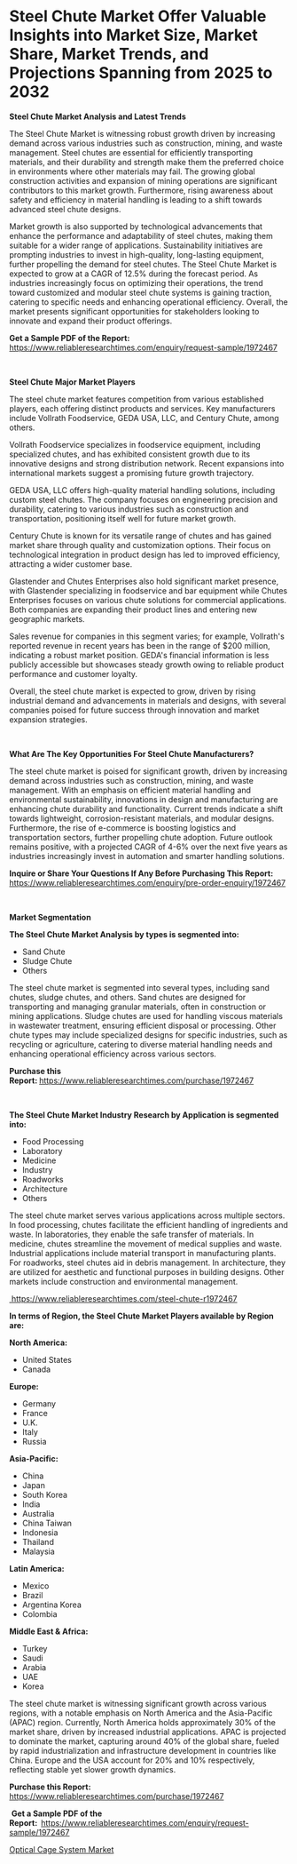 <p><h1>Steel Chute Market Offer Valuable Insights into Market Size, Market Share, Market Trends, and Projections Spanning from 2025 to 2032</h1></p><p><strong>Steel Chute Market Analysis and Latest Trends</strong></p>
<p><p>The Steel Chute Market is witnessing robust growth driven by increasing demand across various industries such as construction, mining, and waste management. Steel chutes are essential for efficiently transporting materials, and their durability and strength make them the preferred choice in environments where other materials may fail. The growing global construction activities and expansion of mining operations are significant contributors to this market growth. Furthermore, rising awareness about safety and efficiency in material handling is leading to a shift towards advanced steel chute designs.</p><p>Market growth is also supported by technological advancements that enhance the performance and adaptability of steel chutes, making them suitable for a wider range of applications. Sustainability initiatives are prompting industries to invest in high-quality, long-lasting equipment, further propelling the demand for steel chutes. The Steel Chute Market is expected to grow at a CAGR of 12.5% during the forecast period. As industries increasingly focus on optimizing their operations, the trend toward customized and modular steel chute systems is gaining traction, catering to specific needs and enhancing operational efficiency. Overall, the market presents significant opportunities for stakeholders looking to innovate and expand their product offerings.</p></p>
<p><strong>Get a Sample PDF of the Report:&nbsp;</strong> <a href="https://www.reliableresearchtimes.com/enquiry/request-sample/1972467?utm_campaign=2105&utm_medium=2&utm_source=Github&utm_content=ia&utm_term=20022025&utm_id=steel-chute">https://www.reliableresearchtimes.com/enquiry/request-sample/1972467</a></p>
<p>&nbsp;</p>
<p><strong>Steel Chute Major Market Players</strong></p>
<p><p>The steel chute market features competition from various established players, each offering distinct products and services. Key manufacturers include Vollrath Foodservice, GEDA USA, LLC, and Century Chute, among others. </p><p>Vollrath Foodservice specializes in foodservice equipment, including specialized chutes, and has exhibited consistent growth due to its innovative designs and strong distribution network. Recent expansions into international markets suggest a promising future growth trajectory.</p><p>GEDA USA, LLC offers high-quality material handling solutions, including custom steel chutes. The company focuses on engineering precision and durability, catering to various industries such as construction and transportation, positioning itself well for future market growth.</p><p>Century Chute is known for its versatile range of chutes and has gained market share through quality and customization options. Their focus on technological integration in product design has led to improved efficiency, attracting a wider customer base.</p><p>Glastender and Chutes Enterprises also hold significant market presence, with Glastender specializing in foodservice and bar equipment while Chutes Enterprises focuses on various chute solutions for commercial applications. Both companies are expanding their product lines and entering new geographic markets.</p><p>Sales revenue for companies in this segment varies; for example, Vollrath's reported revenue in recent years has been in the range of $200 million, indicating a robust market position. GEDA's financial information is less publicly accessible but showcases steady growth owing to reliable product performance and customer loyalty.</p><p>Overall, the steel chute market is expected to grow, driven by rising industrial demand and advancements in materials and designs, with several companies poised for future success through innovation and market expansion strategies.</p></p>
<p>&nbsp;</p>
<p><strong>What Are The Key Opportunities For Steel Chute Manufacturers?</strong></p>
<p><p>The steel chute market is poised for significant growth, driven by increasing demand across industries such as construction, mining, and waste management. With an emphasis on efficient material handling and environmental sustainability, innovations in design and manufacturing are enhancing chute durability and functionality. Current trends indicate a shift towards lightweight, corrosion-resistant materials, and modular designs. Furthermore, the rise of e-commerce is boosting logistics and transportation sectors, further propelling chute adoption. Future outlook remains positive, with a projected CAGR of 4-6% over the next five years as industries increasingly invest in automation and smarter handling solutions.</p></p>
<p><strong>Inquire or Share Your Questions If Any Before Purchasing This Report:</strong> <a href="https://www.reliableresearchtimes.com/enquiry/pre-order-enquiry/1972467?utm_campaign=2105&utm_medium=2&utm_source=Github&utm_content=ia&utm_term=20022025&utm_id=steel-chute">https://www.reliableresearchtimes.com/enquiry/pre-order-enquiry/1972467</a></p>
<p>&nbsp;</p>
<p><strong>Market Segmentation</strong></p>
<p><strong>The Steel Chute Market Analysis by types is segmented into:</strong></p>
<p><ul><li>Sand Chute</li><li>Sludge Chute</li><li>Others</li></ul></p>
<p><p>The steel chute market is segmented into several types, including sand chutes, sludge chutes, and others. Sand chutes are designed for transporting and managing granular materials, often in construction or mining applications. Sludge chutes are used for handling viscous materials in wastewater treatment, ensuring efficient disposal or processing. Other chute types may include specialized designs for specific industries, such as recycling or agriculture, catering to diverse material handling needs and enhancing operational efficiency across various sectors.</p></p>
<p><strong>Purchase this Report:&nbsp;</strong><a href="https://www.reliableresearchtimes.com/purchase/1972467?utm_campaign=2105&utm_medium=2&utm_source=Github&utm_content=ia&utm_term=20022025&utm_id=steel-chute">https://www.reliableresearchtimes.com/purchase/1972467</a></p>
<p>&nbsp;</p>
<p><strong>The Steel Chute Market Industry Research by Application is segmented into:</strong></p>
<p><ul><li>Food Processing</li><li>Laboratory</li><li>Medicine</li><li>Industry</li><li>Roadworks</li><li>Architecture</li><li>Others</li></ul></p>
<p><p>The steel chute market serves various applications across multiple sectors. In food processing, chutes facilitate the efficient handling of ingredients and waste. In laboratories, they enable the safe transfer of materials. In medicine, chutes streamline the movement of medical supplies and waste. Industrial applications include material transport in manufacturing plants. For roadworks, steel chutes aid in debris management. In architecture, they are utilized for aesthetic and functional purposes in building designs. Other markets include construction and environmental management.</p></p>
<p><a href="https://www.reliableresearchtimes.com/steel-chute-r1972467?utm_campaign=2105&utm_medium=2&utm_source=Github&utm_content=ia&utm_term=20022025&utm_id=steel-chute">&nbsp;https://www.reliableresearchtimes.com/steel-chute-r1972467</a></p>
<p><strong>In terms of Region, the Steel Chute Market Players available by Region are:</strong></p>
<p>
    <p> <strong> North America: </strong>
        <ul>
            <li>United States</li>
            <li>Canada</li>
        </ul>
        </p> 
    <p> <strong> Europe: </strong>
        <ul>
            <li>Germany</li>
            <li>France</li>
            <li>U.K.</li>
            <li>Italy</li>
            <li>Russia</li>
        </ul>
        </p> 
    <p> <strong> Asia-Pacific: </strong>
        <ul>
            <li>China</li>
            <li>Japan</li>
            <li>South Korea</li>
            <li>India</li>
            <li>Australia</li>
            <li>China Taiwan</li>
            <li>Indonesia</li>
            <li>Thailand</li>
            <li>Malaysia</li>
        </ul>
        </p> 
    <p> <strong> Latin America: </strong>
        <ul>
            <li>Mexico</li>
            <li>Brazil</li>
            <li>Argentina Korea</li>
            <li>Colombia</li>
        </ul>
        </p> 
    <p> <strong> Middle East & Africa: </strong>
        <ul>
            <li>Turkey</li>
            <li>Saudi</li>
            <li>Arabia</li>
            <li>UAE</li>
            <li>Korea</li>
        </ul>
    </p>
    </p>
<p><p>The steel chute market is witnessing significant growth across various regions, with a notable emphasis on North America and the Asia-Pacific (APAC) region. Currently, North America holds approximately 30% of the market share, driven by increased industrial applications. APAC is projected to dominate the market, capturing around 40% of the global share, fueled by rapid industrialization and infrastructure development in countries like China. Europe and the USA account for 20% and 10% respectively, reflecting stable yet slower growth dynamics.</p></p>
<p><strong>Purchase this Report: </strong><a href="https://www.reliableresearchtimes.com/purchase/1972467?utm_campaign=2105&utm_medium=2&utm_source=Github&utm_content=ia&utm_term=20022025&utm_id=steel-chute">https://www.reliableresearchtimes.com/purchase/1972467</a></p>
<p>&nbsp;<strong>Get a Sample PDF of the Report:&nbsp;&nbsp;</strong><a href="https://www.reliableresearchtimes.com/enquiry/request-sample/1972467?utm_campaign=2105&utm_medium=2&utm_source=Github&utm_content=ia&utm_term=20022025&utm_id=steel-chute">https://www.reliableresearchtimes.com/enquiry/request-sample/1972467</a></p>
<p><strong></strong></p>
<p><p><a href="https://github.com/MariaWashington76/Market-Research-Report-List-1/blob/main/optical-cage-system-market.md?utm_campaign=2105&utm_medium=2&utm_source=Github&utm_content=ia&utm_term=20022025&utm_id=steel-chute">Optical Cage System Market</a></p></p>